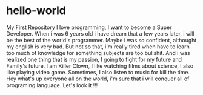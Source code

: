 # hello-world
My First Repository 
I love programming, I want to become a Super Developer. When i was 6 years old i have dream that a few years later, i will be the best of the world's programmer. Maybe i was so confident, althought my english is very bad. But not so that, i'm really tired when have to learn too much of knowledge for something subjects are too bullshit. And i was realized one thing that is my passion, I going to fight for my future and Family's future. I am Killer Clown, I like watching films about science, I also like playing video game. Sometimes, I also listen to music for kill the time. Hey what's up everyone all on the world, i'm sure that i will conquer all of programing language. Let's look it !!!
